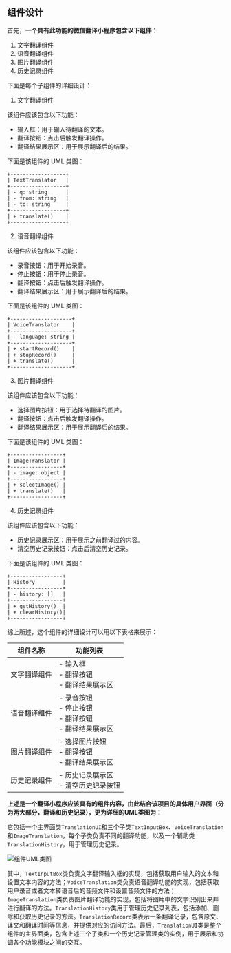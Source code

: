 ## 组件设计

首先，**一个具有此功能的微信翻译小程序包含以下组件**：

1. 文字翻译组件
2. 语音翻译组件
3. 图片翻译组件
4. 历史记录组件

下面是每个子组件的详细设计：

1. 文字翻译组件

该组件应该包含以下功能：

- 输入框：用于输入待翻译的文本。
- 翻译按钮：点击后触发翻译操作。
- 翻译结果展示区：用于展示翻译后的结果。

下面是该组件的 UML 类图：

```
+------------------+
| TextTranslator   |
+------------------+
| - q: string      |
| - from: string   |
| - to: string	   |
+------------------+
| + translate()    |
+------------------+
```

2. 语音翻译组件

该组件应该包含以下功能：

- 录音按钮：用于开始录音。
- 停止按钮：用于停止录音。
- 翻译按钮：点击后触发翻译操作。
- 翻译结果展示区：用于展示翻译后的结果。

下面是该组件的 UML 类图：

```
+--------------------+
| VoiceTranslator    |
+--------------------+
| - language: string |
+--------------------+
| + startRecord()    |
| + stopRecord()     |
| + translate()      |
+--------------------+
```

3. 图片翻译组件

该组件应该包含以下功能：

- 选择图片按钮：用于选择待翻译的图片。
- 翻译按钮：点击后触发翻译操作。
- 翻译结果展示区：用于展示翻译后的结果。

下面是该组件的 UML 类图：

```
+-----------------+
| ImageTranslator |
+-----------------+
| - image: object |
+-----------------+
| + selectImage() |
| + translate()   |
+-----------------+
```

4. 历史记录组件

该组件应该包含以下功能：

- 历史记录展示区：用于展示之前翻译过的内容。
- 清空历史记录按钮：点击后清空历史记录。

下面是该组件的 UML 类图：

```
+-----------------+
| History         |
+-----------------+
| - history: []   |
+-----------------+
| + getHistory()  |
| + clearHistory()|
+-----------------+
```

综上所述，这个组件的详细设计可以用以下表格来展示：

| 组件名称     | 功能列表                                                   |
| ------------ | ---------------------------------------------------------- |
| 文字翻译组件 | - 输入框<br>- 翻译按钮<br>- 翻译结果展示区                 |
| 语音翻译组件 | - 录音按钮<br>- 停止按钮<br>- 翻译按钮<br>- 翻译结果展示区 |
| 图片翻译组件 | - 选择图片按钮<br>- 翻译按钮<br>- 翻译结果展示区           |
| 历史记录组件 | - 历史记录展示区<br>- 清空历史记录按钮                     |



**上述是一个翻译小程序应该具有的组件内容，由此结合该项目的具体用户界面（分为两大部分，翻译和历史记录），更为详细的UML类图为：**

它包括一个主界面类`TranslationUI`和三个子类`TextInputBox`、`VoiceTranslation`和`ImageTranslation`，每个子类负责不同的翻译功能，以及一个辅助类`TranslationHistory`，用于管理历史记录。

![组件UML类图](C:\Users\23015\Desktop\Machine-translation-WeChat-applet\docs\组件UML类图.png)

其中，`TextInputBox`类负责文字翻译输入框的实现，包括获取用户输入的文本和设置文本内容的方法；`VoiceTranslation`类负责语音翻译功能的实现，包括获取用户录音或者文本转语音后的音频文件和设置音频文件的方法；`ImageTranslation`类负责图片翻译功能的实现，包括将图片中的文字识别出来并进行翻译的方法。`TranslationHistory`类用于管理历史记录列表，包括添加、删除和获取历史记录的方法。`TranslationRecord`类表示一条翻译记录，包含原文、译文和翻译时间等信息，并提供对应的访问方法。最后，`TranslationUI`类是整个组件的主界面类，包含上述三个子类和一个历史记录管理类的实例，用于展示和协调各个功能模块之间的交互。
